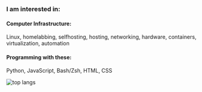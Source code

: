 ### I am interested in:

#### Computer Infrastructure:
Linux, homelabbing, selfhosting, hosting, networking, hardware, containers, virtualization, automation

#### Programming with these:

Python, JavaScript, Bash/Zsh, HTML, CSS

![top langs](https://github-readme-stats-jay-griffins-projects.vercel.app/api/top-langs/?username=jaygriffinjay&layout=compact)
